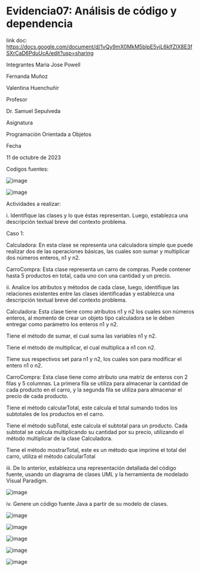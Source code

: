# Evidencia07: Análisis de código y dependencia
link doc: https://docs.google.com/document/d/1vQy9mX0MkM5blpE5vjL6klfZlX8E3fSXrCaD6PduUcA/edit?usp=sharing

Integrantes 
Maria Jose Powell

Fernanda Muñoz

Valentina Huenchuñir

Profesor

Dr. Samuel Sepulveda

Asignatura

Programación Orientada a Objetos

Fecha

11 de octubre de 2023

Codigos fuentes:

![image](https://github.com/Valehvvv/Evidencia07/assets/142464144/ec65bf3b-d083-48f2-a74f-4857bebeb983)


![image](https://github.com/Valehvvv/Evidencia07/assets/142464144/7393ef15-5003-47f8-bc12-f4c1c7c1f544)


Actividades a realizar:

i. Identifique las clases y lo que éstas representan. Luego, establezca una descripción textual breve del contexto problema.

Caso 1:

Calculadora: En esta clase se representa una calculadora simple que puede realizar dos de las operaciones básicas, las cuales son sumar y multiplicar dos números enteros, n1 y n2.

CarroCompra: Esta clase representa un carro de compras. Puede contener hasta 5 productos en total, cada uno con una cantidad y un precio.



ii. Analice los atributos y métodos de cada clase, luego, identifique las relaciones existentes entre las clases identificadas y establezca una descripción textual breve del contexto problema.

Calculadora: Esta clase tiene como atributos n1 y n2 los cuales son números enteros, al momento de crear un objeto tipo calculadora se le deben entregar como parámetro los enteros n1 y n2.

Tiene el método de sumar, el cual suma las variables n1 y n2.

Tiene el método de multiplicar, el cual multiplica a n1 con n2.

Tiene sus respectivos set para n1 y n2, los cuales son para modificar el entero n1 o n2.

CarroCompra: Esta clase tiene como atributo una matriz de enteros con 2 filas y 5 columnas. La primera fila se utiliza para almacenar la cantidad de cada producto en el carro, y la segunda fila se utiliza para almacenar el precio de cada producto. 

Tiene el método calcularTotal, este calcula el total sumando todos los subtotales de los productos en el carro. 

Tiene el método subTotal, este calcula el subtotal para un producto. Cada subtotal se calcula multiplicando su cantidad por su precio, utilizando el método multiplicar de la clase Calculadora.

Tiene el método mostrarTotal, este es un método que imprime el total del carro, utiliza el método calcularTotal


iii. De lo anterior, establezca una representación detallada del código fuente, usando un diagrama de clases UML y la herramienta de modelado Visual Paradigm.


![image](https://github.com/Valehvvv/Evidencia07/assets/142464144/0185fc5f-c7ab-49d3-8937-64bdbedc755d)



iv. Genere un código fuente Java a partir de su modelo de clases.

![image](https://github.com/Valehvvv/Evidencia07/assets/142464144/b7fd0197-1f35-4779-8b37-c4c213788c69)


![image](https://github.com/Valehvvv/Evidencia07/assets/142464144/9dd988ef-6f94-4349-98ee-16e81e107212)


![image](https://github.com/Valehvvv/Evidencia07/assets/142464144/a4e42f14-d5b0-42f4-af88-fcfa2415d35f)


![image](https://github.com/Valehvvv/Evidencia07/assets/142464144/2edd05e3-5cbd-4f0a-b7ee-46b353a1b841)


![image](https://github.com/Valehvvv/Evidencia07/assets/142464144/b712716c-0f21-4fbf-9547-b034aa9c0a2a)











